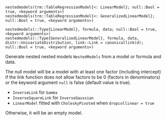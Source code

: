 ```
nestedmodels(trm::TableRegressionModel{<: LinearModel}; null::Bool = true, <keyword arguments>)
nestedmodels(trm::TableRegressionModel{<: GeneralizedLinearModel}; null::Bool = true, <keyword arguments>)

nestedmodels(::Type{LinearModel}, formula, data; null::Bool = true, <keyword arguments>)
nestedmodels(::Type{GeneralizedLinearModel}, formula, data, distr::UnivariateDistribution, link::Link = canonicallink(d); null::Bool = true, <keyword arguments>)
```

Generate nested nested models `NestedModels` from a model or formula and data.

The null model will be a model with at least one factor (including intercept) if the link function does not allow factors to be 0 (factors in denominators) or the keyword argument `null` is false (default value is true).

  * `InverseLink` for `Gamma`
  * `InverseSquareLink` for `InverseGaussian`
  * `LinearModel` fitted with `CholeskyPivoted` when `dropcollinear = true`

Otherwise, it will be an empty model.
